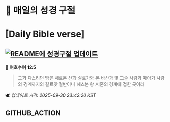 # 🙏 매일의 성경 구절
# [Daily Bible verse]
## [![README에 성경구절 업데이트](https://github.com/DONGSUKA/first_test/actions/workflows/update-readme-bible.yml/badge.svg)](https://github.com/DONGSUKA/first_test/actions/workflows/update-readme-bible.yml)
<!-- START_BIBLE_VERSE -->
📖 **여호수아 12:5**
> 그가 다스리던 땅은 헤르몬 산과 살르가와 온 바산과 및 그술 사람과 마아가 사람의 경계까지의 길르앗 절반이니 헤스본 왕 시혼의 경계에 접한 곳이라

🕊️ _업데이트 시각: 2025-09-30 23:42:20 KST_
  <!-- END_BIBLE_VERSE -->
## GITHUB_ACTION
